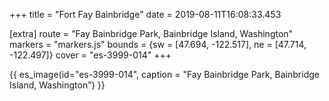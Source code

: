 +++
title = "Fort Fay Bainbridge"
date = 2019-08-11T16:08:33.453

[extra]
route = "Fay Bainbridge Park, Bainbridge Island, Washington"
markers = "markers.js"
bounds = {sw = [47.694, -122.517], ne = [47.714, -122.497]}
cover = "es-3999-014"
+++

<!-- more -->

{{ es_image(id="es-3999-014", caption = "Fay Bainbridge Park, Bainbridge Island, Washington") }}
